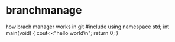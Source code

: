 # branchmanage
how brach manager works in git
#include<iostream>
using namespace std;
int main(void)
{
  cout<<"hello world\n";
  return 0;
}

